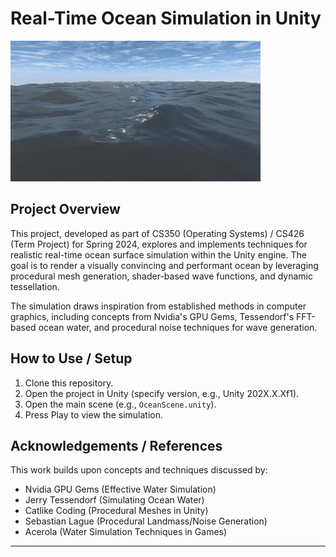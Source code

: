 # Real-Time Ocean Simulation in Unity

![Ocean Simulation Preview](resources/damn.gif)


## Project Overview

This project, developed as part of CS350 (Operating Systems) / CS426 (Term Project) for Spring 2024, explores and implements techniques for realistic real-time ocean surface simulation within the Unity engine. The goal is to render a visually convincing and performant ocean by leveraging procedural mesh generation, shader-based wave functions, and dynamic tessellation.

The simulation draws inspiration from established methods in computer graphics, including concepts from Nvidia's GPU Gems, Tessendorf's FFT-based ocean water, and procedural noise techniques for wave generation.


## How to Use / Setup
1.  Clone this repository.
2.  Open the project in Unity (specify version, e.g., Unity 202X.X.Xf1).
3.  Open the main scene (e.g., `OceanScene.unity`).
4.  Press Play to view the simulation.


## Acknowledgements / References

This work builds upon concepts and techniques discussed by:
* Nvidia GPU Gems (Effective Water Simulation)
* Jerry Tessendorf (Simulating Ocean Water)
* Catlike Coding (Procedural Meshes in Unity)
* Sebastian Lague (Procedural Landmass/Noise Generation)
* Acerola (Water Simulation Techniques in Games)

---
